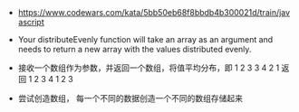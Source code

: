 ## 
- https://www.codewars.com/kata/5bb50eb68f8bbdb4b300021d/train/javascript
- Your distributeEvenly function will take an array as an argument and needs to return a new array with the values distributed evenly.
- 接收一个数组作为参数，并返回一个数组，将值平均分布，即 1 2 3 3 4 2 1 返回 1 2 3 4 1 2 3

- 尝试创造数组， 每一个不同的数据创造一个不同的数组存储起来